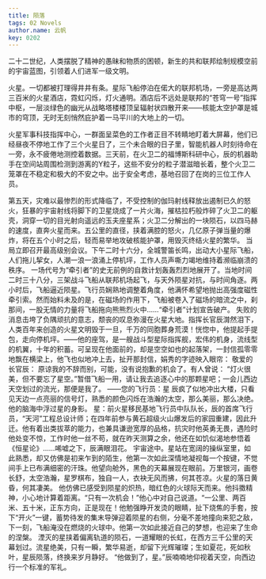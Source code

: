 ```yaml
---
title: 陨落
tags: 02 Novels
author.name: 云帆
key: 0202
---
```


二十二世纪，人类摆脱了精神的愚昧和物质的困顿，新生的共和联邦绘制规模空前的宇宙蓝图，引领着人们进军一级文明。

火星。一切都被打理得井井有条。星际飞船停泊在偌大的联邦机场，一旁是高达两三百米的火星酒店，霓虹闪烁，灯火通明。酒店后不远处是联邦的“苍穹一号”指挥中枢，一层淡绿色的幽光从战略塔楼楼顶呈辐射状四散开来——核能太空护罩是城市的穹顶，无时无刻悄然庇护着一马平川的大地上的一切。

火星军事科技指挥中心，一群面呈菜色的工作者正目不转睛地盯着大屏幕，他们已经昼夜不停地工作了三个火星日了，三个未合眼的日子里，智能机器人时刻待命在一旁，永不疲倦地测控着数据。三天前，在火卫二的福博斯科研中心，辰的机器助手在空间站周围检测到游离的Y粒子，这些不安分的粒子潜滋暗长着，整个火卫二笼罩在不稳定和极大的不安之中。出于安全考虑，基地召回了在岗的三位工作人员。

第五天，灾难以最惨烈的形式降临了，不受控制的伽玛射线释放出遏制已久的怒火，狂暴的宇宙射线将脚下的卫星烧成了一片火海，摧枯拉朽般炸碎了火卫二的躯壳，洞穿一切的目光射向遥远的玉夫座星系；火卫二分解出的一块陨石，以四马赫的速度，直奔火星而来。五公里的直径，挟着满腔的怒火，几亿原子弹当量的爆炸，将在五个小时之后，轻而易举地攻破核能护罩，用毁灭终结火星的繁华。
当局立即召开最高级别会议。下午二时十六分，全城警笛长鸣，出动大小星际飞船，人们拖儿挈女，人潮一浪一浪涌上停机坪，工作人员声嘶力竭地维持着濒临崩溃的秩序。
一场代号为“牵引者”的史无前例的自救计划轰轰烈烈地展开了。当地时间二时三十八分，三架战斗飞船从联邦机场起飞，与天外陨星对抗，与时间角逐。两小时后，飞船逼近陨星。飞行员娴熟地调整着角度，他满怀希望地抛出高强度磁性牵引索。然而始料未及的是，在磁场的作用下，飞船被卷入了磁场的暗流之中，刹那间，一股无情的力量将飞船拖向熊熊烈火中……“牵引者”计划宣告破产。
失败的消息击垮了负隅顽抗的意志，颓丧的叹息弥漫在火星大地。指挥长官辰潸然泪下，人类百年来创造的火星文明毁于一旦，千万的同胞葬身荒漠！恍惚中，他提起手提包，走向停机坪。——他的座驾，是一艘战斗型星际指挥舰，宏伟的机身，流线型的机翼，十年的积蓄。可呈现在他面前的，却是空空如也的起落架，一封信孤零零地飘在横梁上，他飞也似地冲上去，扯开那封信，娟秀的字迹映入眼帘：
敬爱的长官辰：
原谅我的不辞而别，可能，没有说抱歉的机会了。有人曾说： “灯火很美，但不要忘了星空。”暂借飞船一用，请让我去追逐心中的那颗星吧；一会儿西边天空划过的流光，那便是我了。                                                     ——您的飞行员：星
辰疯了似地冲出大楼，只看见天边一点亮丽的信号灯，熟悉的颜色闪烁在浩瀚的太空，那么美丽，那么决绝。他的脑海中浮过星的身影。
星：前火星移民基地飞行员中队队长，辰的首席飞行员，“天河”工程总设计师；在四年前参与黄石超级火山爆发后的家园重建，因此升迁。他有着出类拔萃的能力，也兼具谦逊宽厚的品格，抗灾时他英勇无畏，遇险时他处变不惊，工作时他一丝不苟，就在昨天测算之余，他还在如饥似渴地参悟着《恒星论》……唏嘘之下，辰满眼泪花。
宇宙途中。星站在宽阔的操纵室里，如此熟悉，却又仿佛是初来乍到的陌生，他第一次如此深情地凝视每一个按键，不觉间手上已布满细密的汗珠。他望向舱外，黑色的天幕展现在眼前。万里银河，画卷长舒，太空浩瀚，星罗棋布，独自一人，衣袂无风而拂，何其苍凉。火星的落日黄昏，何其凄美。
他仿佛已感受到陨星的炽热，暗红色的火球际天而来。他抖擞精神，小心地计算着距离。“只有一次机会！”他心中对自己说道。“一公里、两百米、五十米，正东方向，正是现在！他勉强睁开发烫的眼睛，扯下烧焦的手套，按下“开火”一键，蓄势待发的集末导弹迎着陨星的右侧，分毫不差地撞向来犯之敌，下一刻，飞船淹没在燃烧的火球中。他第一次如此接近自己的梦想，也迎来了生命的涅槃。
湮灭的星挟着偏离轨道的陨石，一道耀眼的长虹，在西方三千公里的天幕划过。流星绝美，只有一瞬，繁华易逝，却留下光辉璀璨；生如夏花，死如秋叶，星辰陨落，终换来岁月静好。
“他做到了，星。”辰喃喃地仰视着天空，向西边行一个标准的军礼。 
